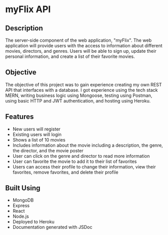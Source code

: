 # myFlix API

## Description
The server-side component of the web application,  "myFlix". The web application will provide users with the access to information about different movies, directors, and genres. Users will be able to sign up, update their personal information, and create a list of their favorite movies.

## Objective
The objective of this project was to gain experience creating my own REST API that interfaces with a database. I got experience using the tech stack MERN, writing business logic using Mongoose, testing using Postman, using basic HTTP and JWT authentication, and hosting using Heroku.

## Features
- New users will register
- Existing users will login
- Shows a list of 10 movies
- Includes information about the movie including a description, the genre, the director, and the movie poster 
- User can click on the genre and director to read more information
- User can favorite the movie to add it to their list of favorites
- Users can access their profile to change their information, view their favorites, remove favorites, and delete their profile

## Built Using
- MongoDB
- Express
- React
- Node.js
- Deployed to Heroku
- Documentation generated with JSDoc